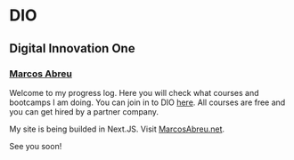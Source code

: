 # DIO

## Digital Innovation One

### [Marcos Abreu](https://github.com/FcoMarcosMAbreu)

Welcome to my progress log. Here you will check what courses and bootcamps I am doing. You can join in to DIO [here](https://dio.me/sign-up?ref=HXNREWES41). All courses are free and you can get hired by a partner company.

My site is being builded in Next.JS. Visit [MarcosAbreu.net](https://marcosabreu.net).

See you soon!

<!--

## Welcome to GitHub Pages

You can use the [editor on GitHub](https://github.com/FcoMarcosMAbreu/DIO/edit/gh-pages/index.md) to maintain and preview the content for your website in Markdown files.

Whenever you commit to this repository, GitHub Pages will run [Jekyll](https://jekyllrb.com/) to rebuild the pages in your site, from the content in your Markdown files.

### Markdown

Markdown is a lightweight and easy-to-use syntax for styling your writing. It includes conventions for

```markdown
Syntax highlighted code block

# Header 1
## Header 2
### Header 3

- Bulleted
- List

1. Numbered
2. List

**Bold** and _Italic_ and `Code` text

[Link](url) and ![Image](src)
```

For more details see [Basic writing and formatting syntax](https://docs.github.com/en/github/writing-on-github/getting-started-with-writing-and-formatting-on-github/basic-writing-and-formatting-syntax).

### Jekyll Themes

Your Pages site will use the layout and styles from the Jekyll theme you have selected in your [repository settings](https://github.com/FcoMarcosMAbreu/DIO/settings/pages). The name of this theme is saved in the Jekyll `_config.yml` configuration file.

### Support or Contact

Having trouble with Pages? Check out our [documentation](https://docs.github.com/categories/github-pages-basics/) or [contact support](https://support.github.com/contact) and we’ll help you sort it out.

-->
